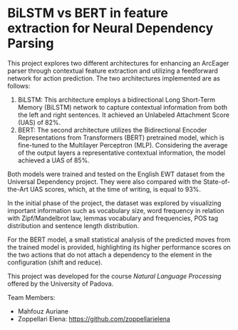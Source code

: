 # BiLSTM vs BERT in feature extraction for Neural Dependency Parsing
This project explores two different architectures for enhancing an ArcEager parser through contextual feature extraction and utilizing a feedforward network 
for action prediction. The two architectures implemented are as follows:

1. BiLSTM: This architecture employs a bidirectional Long Short-Term Memory (BiLSTM) network to capture contextual information from both the left and right sentences. It achieved an Unlabeled Attachment Score (UAS) of 82%.
2. BERT: The second architecture utilizes the Bidirectional Encoder Representations from Transformers (BERT) pretrained model, which is fine-tuned to the Multilayer Perceptron (MLP). Considering the average of the output layers a representative contextual information, the model achieved a UAS of 85%.

Both models were trained and tested on the English EWT dataset from the Universal Dependency project.
They were also compared with the State-of-the-Art UAS scores, which, at the time of writing, is equal to 93%.

In the initial phase of the project, the dataset was explored by visualizing important information such as vocabulary size, word frequency in
relation with Zipf/Mandelbrot law, lemmas vocabulary and frequencies, POS tag distribution and sentence length distribution.

For the BERT model, a small statistical analysis of the predicted moves from the trained model is provided, highlighting its higher performance scores on the 
two actions that do not attach a dependency to the element in the configuration (shift and reduce).

This project was developed for the course *Natural Language Processing* offered by the University of Padova.

Team Members:
- Mahfouz Auriane
- Zoppellari Elena: https://github.com/zoppellarielena
